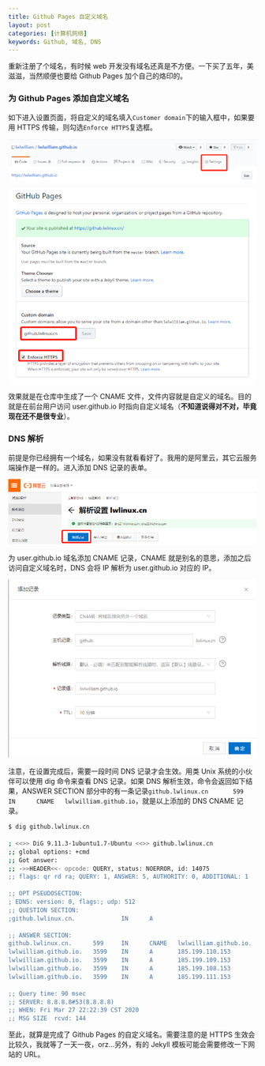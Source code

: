 ```yaml
---
title: Github Pages 自定义域名
layout: post
categories: [计算机网络]
keywords: Github, 域名, DNS
---
```


重新注册了个域名，有时候 web 开发没有域名还真是不方便。一下买了五年，美滋滋，当然顺便也要给 Github Pages 加个自己的烙印的。

### 为 Github Pages 添加自定义域名

如下进入设置页面，将自定义的域名填入`Customer domain`下的输入框中，如果要用 HTTPS 传输，则勾选`Enforce HTTPS`复选框。

![setting](assets/images/2020/0327/WX_20200327220016.png)

![pages](assets/images/2020/0327/WX_20200327220401.png)

效果就是在仓库中生成了一个 CNAME 文件，文件内容就是自定义的域名。目的就是在前台用户访问 user.github.io 时指向自定义域名（**不知道说得对不对，毕竟现在还不是很专业**）。

### DNS 解析

前提是你已经拥有一个域名，如果没有就看看好了。我用的是阿里云，其它云服务端操作是一样的。进入添加 DNS 记录的表单。

![add](assets/images/2020/0327/WX_20200327220930.png)

为 user.github.io 域名添加 CNAME 记录，CNAME 就是别名的意思，添加之后访问自定义域名时，DNS 会将 IP 解析为 user.github.io 对应的 IP。

![record](assets/images/2020/0327/WX_20200327221025.png)

注意，在设置完成后，需要一段时间 DNS 记录才会生效。用类 Unix 系统的小伙伴可以使用 dig 命令来查看 DNS 记录。如果 DNS 解析生效，命令会返回如下结果，ANSWER SECTION 部分中的有一条记录`github.lwlinux.cn       599     IN      CNAME   lwlwilliam.github.io`，就是以上添加的 DNS CNAME 记录。

```bash
$ dig github.lwlinux.cn

; <<>> DiG 9.11.3-1ubuntu1.7-Ubuntu <<>> github.lwlinux.cn
;; global options: +cmd
;; Got answer:
;; ->>HEADER<<- opcode: QUERY, status: NOERROR, id: 14075
;; flags: qr rd ra; QUERY: 1, ANSWER: 5, AUTHORITY: 0, ADDITIONAL: 1

;; OPT PSEUDOSECTION:
; EDNS: version: 0, flags:; udp: 512
;; QUESTION SECTION:
;github.lwlinux.cn.             IN      A

;; ANSWER SECTION:
github.lwlinux.cn.      599     IN      CNAME   lwlwilliam.github.io.
lwlwilliam.github.io.   3599    IN      A       185.199.110.153
lwlwilliam.github.io.   3599    IN      A       185.199.109.153
lwlwilliam.github.io.   3599    IN      A       185.199.108.153
lwlwilliam.github.io.   3599    IN      A       185.199.111.153

;; Query time: 90 msec
;; SERVER: 8.8.8.8#53(8.8.8.8)
;; WHEN: Fri Mar 27 22:22:39 CST 2020
;; MSG SIZE  rcvd: 144

```

至此，就算是完成了 Github Pages 的自定义域名。需要注意的是 HTTPS 生效会比较久，我就等了一天一夜，orz...另外，有的 Jekyll 模板可能会需要修改一下网站的 URL。
